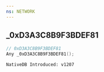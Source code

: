 ```yaml
---
ns: NETWORK
---
```

## _0xD3A3C8B9F3BDEF81

```c
// 0xD3A3C8B9F3BDEF81
Any _0xD3A3C8B9F3BDEF81();
```

```
NativeDB Introduced: v1207
```

